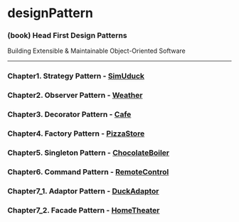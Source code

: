 # designPattern
### (book) Head First Design Patterns
Building Extensible & Maintainable Object-Oriented Software   

---
### Chapter1. Strategy Pattern - [SimUduck](simUduck)
### Chapter2. Observer Pattern - [Weather](weatherStation)
### Chapter3. Decorator Pattern - [Cafe](cafe)
### Chapter4. Factory Pattern - [PizzaStore](pizzaStore)
### Chapter5. Singleton Pattern - [ChocolateBoiler](chocolateBoiler)
### Chapter6. Command Pattern - [RemoteControl](remoteControl)
### Chapter7_1. Adaptor Pattern - [DuckAdaptor](duckAdapter)
### Chapter7_2. Facade Pattern - [HomeTheater](homeTheater)
